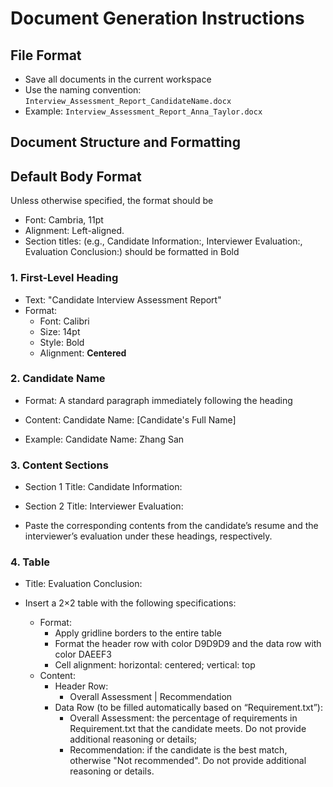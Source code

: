 # Document Generation Instructions

## File Format
- Save all documents in the current workspace
- Use the naming convention: `Interview_Assessment_Report_CandidateName.docx`
- Example: `Interview_Assessment_Report_Anna_Taylor.docx`

## Document Structure and Formatting

## Default Body Format
Unless otherwise specified, the format should be
- Font: Cambria, 11pt
- Alignment: Left-aligned.
- Section titles: (e.g., Candidate Information:, Interviewer Evaluation:, Evaluation Conclusion:) should be formatted in Bold

### 1. First-Level Heading
- Text: "Candidate Interview Assessment Report"
- Format:
    - Font: Calibri
    - Size: 14pt
    - Style: Bold
    - Alignment: **Centered**

### 2. Candidate Name
- Format: A standard paragraph immediately following the heading

- Content: Candidate Name: [Candidate's Full Name]

- Example: Candidate Name: Zhang San

### 3. Content Sections
- Section 1 Title: Candidate Information:

- Section 2 Title: Interviewer Evaluation:

- Paste the corresponding contents from the candidate’s resume and the interviewer’s evaluation under these headings, respectively.

### 4. Table
- Title: Evaluation Conclusion:

- Insert a 2×2 table with the following specifications:
    - Format: 
        - Apply gridline borders to the entire table
        - Format the header row with color D9D9D9 and the data row with color DAEEF3
        - Cell alignment: horizontal: centered; vertical: top
    - Content:
        - Header Row:
            - Overall Assessment | Recommendation
        - Data Row (to be filled automatically based on “Requirement.txt”):
            - Overall Assessment: the percentage of requirements in Requirement.txt that the candidate meets. Do not provide additional reasoning or details;
            - Recommendation: if the candidate is the best match, otherwise "Not recommended". Do not provide additional reasoning or details.


